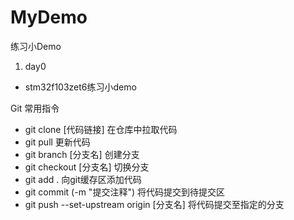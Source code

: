 # MyDemo
练习小Demo

1. day0

- stm32f103zet6练习小demo

Git 常用指令

- git clone [代码链接] 在仓库中拉取代码
- git pull 更新代码
- git branch [分支名] 创建分支
- git checkout [分支名] 切换分支
- git add . 向git缓存区添加代码
- git commit (-m "提交注释") 将代码提交到待提交区
- git push --set-upstream origin [分支名] 将代码提交至指定的分支
